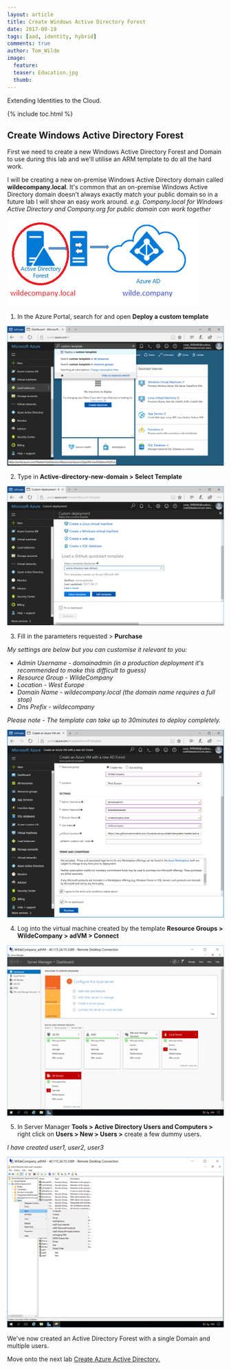 ```yaml
---
layout: article
title: Create Windows Active Directory Forest
date: 2017-09-19
tags: [aad, identity, hybrid]
comments: true
author: Tom_Wilde
image:
  feature: 
  teaser: Education.jpg
  thumb: 
---
```

Extending Identities to the Cloud.

{% include toc.html %}

## Create Windows Active Directory Forest
First we need to create a new Windows Active Directory Forest and Domain to use during this lab and we'll utilise an ARM template to do all the hard work.

I will be creating a new on-premise Windows Active Directory domain called **wildecompany.local**. It's common that an on-premise Windows Active Directory domain doesn't always exactly match your public domain so in a future lab I will show an easy work around. *e.g. Company.local for Windows Active Directory and Company.org for public domain can work together*

![](./images/create-ad.png)

1. In the Azure Portal, search for and open **Deploy a custom template**

![](./images/ExtendingIdentities_1.1.png)

2. Type in **Active-directory-new-domain > Select Template**

![](./images/ExtendingIdentities_1.2.png)

3. Fill in the parameters requested > **Purchase** 

*My settings are below but you can customise it relevant to you:*
* *Admin Username - domainadmin (in a production deployment it's recommended to make this difficult to guess)*
* *Resource Group - WildeCompany*
* *Location - West Europe*
* *Domain Name - wildecompany.local (the domain name requires a full stop)*
* *Dns Prefix - wildecompany* 

*Please note - The template can take up to 30minutes to deploy completely.*

![](./images/ExtendingIdentities_1.3.png)

4. Log into the virtual machine created by the template **Resource Groups >  WildeCompany > adVM > Connect**

![](./images/ExtendingIdentities_1.4.png)

5. In Server Manager **Tools > Active Directory Users and Computers >** right click on **Users > New > Users >** create a few dummy users. 

*I have created user1, user2, user3*

![](./images/ExtendingIdentities_1.5.png)


We've now created an Active Directory Forest with a single Domain and multiple users.

Move onto the next lab [Create Azure Active Directory.](./create-ad.md)


